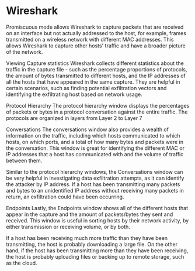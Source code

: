 # Wireshark
Promiscuous mode allows Wireshark to capture packets that are received on an interface but not actually addressed to the host, for example, frames transmitted on a wireless network with different MAC addresses. This allows Wireshark to capture other hosts' traffic and have a broader picture of the network. 


Viewing Capture statistics
Wireshark collects different statistics about the traffic in the capture file - such as the percentage proportions of protocols, the amount of bytes transmitted to different hosts, and the IP addresses of all the hosts that have appeared in the same capture. They are helpful in certain scenarios, such as finding potential exfiltration vectors and identifying the exfiltrating host based on network usage. 


Protocol Hierarchy
The protocol hierarchy window displays the percentages of packets or bytes in a protocol conversation against the entire traffic. The protocols are organized in layers from Layer 2 to Layer 7

Conversations
The conversations window also provides a wealth of information on the traffic, including which hosts communicated to which hosts, on which ports, and a total of how many bytes and packets were in the conversation. This window is great for identifying the different MAC or IP addresses that a host has communicated with and the volume of traffic between them. 

Similar to the protocol hierarchy windows, the Conversations window can be very helpful in investigating data exfiltration attempts, as it can identify the attacker by IP address. If a host has been transmitting many packets and bytes to an unidentified IP address without receiving many packets in return, an exfiltration could have been occurring. 

Endpoints
Lastly, the Endpoints window shows all of the different hosts that appear in the capture and the amount of packets/bytes they sent and received. This window is useful in sorting hosts by their network activity, by either transmission or receiving volume, or by both. 

If a host has been receiving much more traffic than they have been transmitting, the host is probably downloading a large file. On the other hand, if the host has been transmitting more than they have been receiving, the host is probably uploading files or backing up to remote storage, such as the cloud. 
